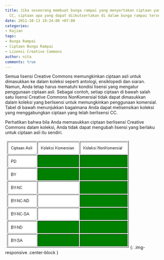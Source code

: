 ```yaml
---
title: Jika seseorang membuat bunga rampai yang menyertakan ciptaan yang berlisensi
  CC, ciptaan apa yang dapat diikutsertakan di dalam bunga rampai tersebut?
date: 2011-10-13 19:24:00 +07:00
categories:
- Kajian
tags:
- Bunga Rampai
- Ciptaan Bunga Rampai
- Lisensi Creative Commons
author: nita
comments: true
---
```


Semua lisensi Creative Commons memungkinkan ciptaan asli untuk dimasukkan ke dalam koleksi seperti antologi, ensiklopedi dan siaran. Namun, Anda tetap harus mematuhi kondisi lisensi yang mengatur penggunaan ciptaan asli. Sebagai contoh, setiap ciptaan di bawah salah satu lisensi Creative Commons NonKomersial tidak dapat dimasukkan dalam koleksi yang berlisensi untuk memungkinkan penggunaan komersial. Tabel di bawah menunjukkan bagaimana Anda dapat melisensikan koleksi yang menggabungkan ciptaan yang telah berlisensi CC.

Perhatikan bahwa bila Anda memasukkan ciptaan berlisensi Creative Commons dalam koleksi, Anda tidak dapat mengubah lisensi yang berlaku untuk ciptaan asli itu sendiri.

![Bagan2.jpg](/uploads/Bagan2.jpg){: .img-responsive .center-block }
